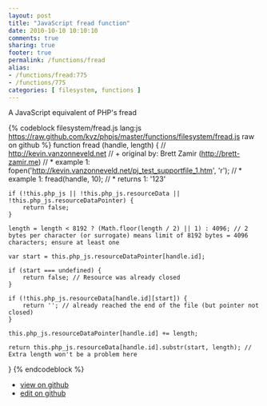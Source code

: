 ```yaml
---
layout: post
title: "JavaScript fread function"
date: 2010-10-10 10:10:10
comments: true
sharing: true
footer: true
permalink: /functions/fread
alias:
- /functions/fread:775
- /functions/775
categories: [ filesystem, functions ]
---
```

A JavaScript equivalent of PHP's fread
<!-- more -->
{% codeblock filesystem/fread.js lang:js https://raw.github.com/kvz/phpjs/master/functions/filesystem/fread.js raw on github %}
function fread (handle, length) {
    // http://kevin.vanzonneveld.net
    // +   original by: Brett Zamir (http://brett-zamir.me)
    // *     example 1: fopen('http://kevin.vanzonneveld.net/pj_test_supportfile_1.htm', 'r');
    // *     example 1: fread(handle, 10);
    // *     returns 1: '123'

    if (!this.php_js || !this.php_js.resourceData || !this.php_js.resourceDataPointer) {
        return false;
    }

    length = length < 8192 ? (Math.floor(length / 2) || 1) : 4096; // 2 bytes per character (or surrogate) means limit of 8192 bytes = 4096 characters; ensure at least one

    var start = this.php_js.resourceDataPointer[handle.id];

    if (start === undefined) {
        return false; // Resource was already closed
    }

    if (!this.php_js.resourceData[handle.id][start]) {
        return ''; // already reached the end of the file (but pointer not closed)
    }

    this.php_js.resourceDataPointer[handle.id] += length;

    return this.php_js.resourceData[handle.id].substr(start, length); // Extra length won't be a problem here
}
{% endcodeblock %}
<ul>
 <li><a href="https://github.com/kvz/phpjs/blob/master/functions/filesystem/fread.js">view on github</a></li>
 <li><a href="https://github.com/kvz/phpjs/edit/master/functions/filesystem/fread.js">edit on github</a></li>
</ul>
